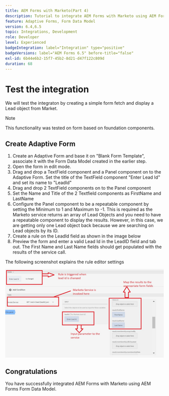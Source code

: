 ```yaml
---
title: AEM Forms with Marketo(Part 4)
description: Tutorial to integrate AEM Forms with Marketo using AEM Forms Form Data Model.
feature: Adaptive Forms, Form Data Model
version: 6.4,6.5
topic: Integrations, Development
role: Developer
level: Experienced
badgeIntegration: label="Integration" type="positive"
badgeVersions: label="AEM Forms 6.5" before-title="false"
exl-id: 6b44e6b2-15f7-45b2-8d21-d47f122c809d
duration: 68
---
```

# Test the integration

We will test the integraton by creating a simple form fetch and display a Lead object from Market.
>[!NOTE]
>
>This functionality was tested on form based on foundation components.

## Create Adaptive Form

1. Create an Adaptive Form and base it on "Blank Form Template", associate it with the Form Data Model created in the earlier step.
1. Open the form in edit mode.
1. Drag and drop a TextField component and a Panel component on to the Adaptive Form. Set the title of  the TextField component "Enter Lead Id" and set its name to "LeadId"
1. Drag and drop 2 TextField components on to the Panel component
1. Set the Name and Title of the 2 Textfield components as FirstName and LastName
1. Configure the Panel component to be a repeatable component by setting the Minimum to 1 and Maximum to -1. This is required as the Marketo service returns an array of Lead Objects and you need to have a repeatable component to display the results. However, in this case, we are getting only one Lead object back because we are searching on Lead objects by its ID.
1. Create a rule on the LeadId field as shown in the image below
1. Preview the form and enter a valid Lead Id in the LeadID field and tab out. The First Name and Last Name fields should get populated with the results of the service call.

The following screenshot explains the rule editor settings

![ruleeditor](assets/ruleeditor.png)


## Congratulations

You have successfully integrated AEM Forms with Marketo using AEM Forms Form Data Model.
